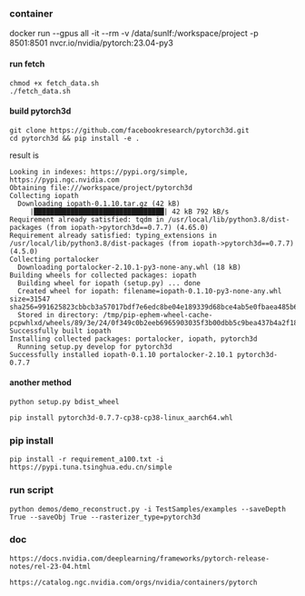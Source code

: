 ### container

docker run --gpus all -it --rm -v /data/sunlf:/workspace/project -p 8501:8501 nvcr.io/nvidia/pytorch:23.04-py3


#### run fetch 

```
chmod +x fetch_data.sh
./fetch_data.sh
```

#### build pytorch3d

```
git clone https://github.com/facebookresearch/pytorch3d.git
cd pytorch3d && pip install -e .
```

result is 

```
Looking in indexes: https://pypi.org/simple, https://pypi.ngc.nvidia.com
Obtaining file:///workspace/project/pytorch3d
Collecting iopath
  Downloading iopath-0.1.10.tar.gz (42 kB)
     |████████████████████████████████| 42 kB 792 kB/s 
Requirement already satisfied: tqdm in /usr/local/lib/python3.8/dist-packages (from iopath->pytorch3d==0.7.7) (4.65.0)
Requirement already satisfied: typing_extensions in /usr/local/lib/python3.8/dist-packages (from iopath->pytorch3d==0.7.7) (4.5.0)
Collecting portalocker
  Downloading portalocker-2.10.1-py3-none-any.whl (18 kB)
Building wheels for collected packages: iopath
  Building wheel for iopath (setup.py) ... done
  Created wheel for iopath: filename=iopath-0.1.10-py3-none-any.whl size=31547 sha256=991625823cbbcb3a57017bdf7e6edc8be04e189339d68bce4ab5e0fbaea485b6
  Stored in directory: /tmp/pip-ephem-wheel-cache-pcpwhlxd/wheels/89/3e/24/0f349c0b2eeb6965903035f3b00dbb5c9bea437b4a2f18d82c
Successfully built iopath
Installing collected packages: portalocker, iopath, pytorch3d
  Running setup.py develop for pytorch3d
Successfully installed iopath-0.1.10 portalocker-2.10.1 pytorch3d-0.7.7
```

#### another method

```
python setup.py bdist_wheel
```

```
pip install pytorch3d-0.7.7-cp38-cp38-linux_aarch64.whl
```

### pip install

```
pip install -r requirement_a100.txt -i https://pypi.tuna.tsinghua.edu.cn/simple
```

### run script

```
python demos/demo_reconstruct.py -i TestSamples/examples --saveDepth True --saveObj True --rasterizer_type=pytorch3d 
```

### doc 

```
https://docs.nvidia.com/deeplearning/frameworks/pytorch-release-notes/rel-23-04.html

https://catalog.ngc.nvidia.com/orgs/nvidia/containers/pytorch

```
